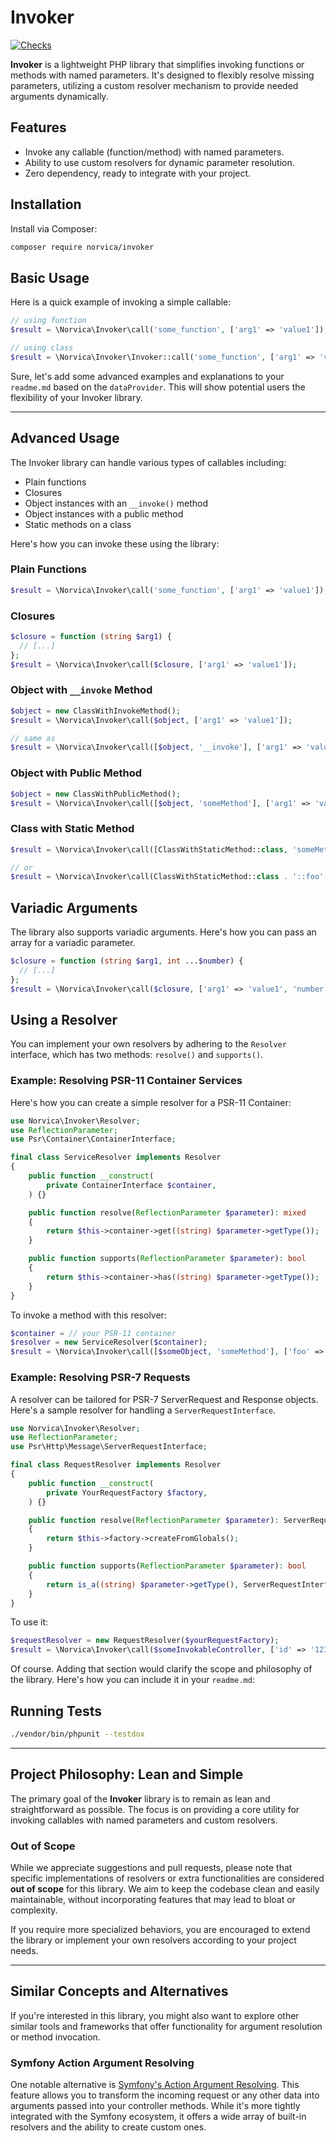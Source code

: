 # Invoker

[![Checks](https://github.com/norvica/invoker/actions/workflows/checks.yml/badge.svg)](https://github.com/norvica/invoker/actions/workflows/checks.yml)

**Invoker** is a lightweight PHP library that simplifies invoking functions or methods with named parameters.
It's designed to flexibly resolve missing parameters, utilizing a custom resolver mechanism to provide needed arguments
dynamically.

## Features

- Invoke any callable (function/method) with named parameters.
- Ability to use custom resolvers for dynamic parameter resolution.
- Zero dependency, ready to integrate with your project.

## Installation

Install via Composer:

```bash
composer require norvica/invoker
```

## Basic Usage

Here is a quick example of invoking a simple callable:

```php
// using function
$result = \Norvica\Invoker\call('some_function', ['arg1' => 'value1']);

// using class
$result = \Norvica\Invoker\Invoker::call('some_function', ['arg1' => 'value1']);
```

Sure, let's add some advanced examples and explanations to your `readme.md` based on the `dataProvider`. This will show
potential users the flexibility of your Invoker library.

---

## Advanced Usage

The Invoker library can handle various types of callables including:

- Plain functions
- Closures
- Object instances with an `__invoke()` method
- Object instances with a public method
- Static methods on a class

Here's how you can invoke these using the library:

### Plain Functions

```php
$result = \Norvica\Invoker\call('some_function', ['arg1' => 'value1']);
```

### Closures

```php
$closure = function (string $arg1) {
  // [...]
};
$result = \Norvica\Invoker\call($closure, ['arg1' => 'value1']);
```

### Object with `__invoke` Method

```php
$object = new ClassWithInvokeMethod();
$result = \Norvica\Invoker\call($object, ['arg1' => 'value1']);

// same as
$result = \Norvica\Invoker\call([$object, '__invoke'], ['arg1' => 'value1']);
```

### Object with Public Method

```php
$object = new ClassWithPublicMethod();
$result = \Norvica\Invoker\call([$object, 'someMethod'], ['arg1' => 'value1']);
```

### Class with Static Method

```php
$result = \Norvica\Invoker\call([ClassWithStaticMethod::class, 'someMethod'], ['arg1' => 'value1']);

// or
$result = \Norvica\Invoker\call(ClassWithStaticMethod::class . '::foo', ['arg1' => 'value1']);
```

## Variadic Arguments

The library also supports variadic arguments. Here's how you can pass an array for a variadic parameter.

```php
$closure = function (string $arg1, int ...$number) {
  // [...]
};
$result = \Norvica\Invoker\call($closure, ['arg1' => 'value1', 'number' => [1, 2, 3]]);
```

## Using a Resolver

You can implement your own resolvers by adhering to the `Resolver` interface, which has two methods: `resolve()`
and `supports()`.

### Example: Resolving PSR-11 Container Services

Here's how you can create a simple resolver for a PSR-11 Container:

```php
use Norvica\Invoker\Resolver;
use ReflectionParameter;
use Psr\Container\ContainerInterface;

final class ServiceResolver implements Resolver
{
    public function __construct(
        private ContainerInterface $container,
    ) {}

    public function resolve(ReflectionParameter $parameter): mixed
    {
        return $this->container->get((string) $parameter->getType());
    }

    public function supports(ReflectionParameter $parameter): bool
    {
        return $this->container->has((string) $parameter->getType());
    }
}
```

To invoke a method with this resolver:

```php
$container = // your PSR-11 container
$resolver = new ServiceResolver($container);
$result = \Norvica\Invoker\call([$someObject, 'someMethod'], ['foo' => 'bar'], $resolver);
```

### Example: Resolving PSR-7 Requests

A resolver can be tailored for PSR-7 ServerRequest and Response objects. Here's a sample resolver for handling
a `ServerRequestInterface`.

```php
use Norvica\Invoker\Resolver;
use ReflectionParameter;
use Psr\Http\Message\ServerRequestInterface;

final class RequestResolver implements Resolver
{
    public function __construct(
        private YourRequestFactory $factory,
    ) {}

    public function resolve(ReflectionParameter $parameter): ServerRequestInterface
    {
        return $this->factory->createFromGlobals();
    }

    public function supports(ReflectionParameter $parameter): bool
    {
        return is_a((string) $parameter->getType(), ServerRequestInterface::class, true);
    }
}
```

To use it:

```php
$requestResolver = new RequestResolver($yourRequestFactory);
$result = \Norvica\Invoker\call($someInvokableController, ['id' => '123'], $requestResolver);
```

Of course. Adding that section would clarify the scope and philosophy of the library. Here's how you can include it in
your `readme.md`:

## Running Tests

```bash
./vendor/bin/phpunit --testdox
```

---

## Project Philosophy: Lean and Simple

The primary goal of the **Invoker** library is to remain as lean and straightforward as possible. The focus is on
providing a core utility for invoking callables with named parameters and custom resolvers.

### Out of Scope

While we appreciate suggestions and pull requests, please note that specific implementations of resolvers or extra
functionalities are considered **out of scope** for this library. We aim to keep the codebase clean and easily maintainable,
without incorporating features that may lead to bloat or complexity.

If you require more specialized behaviors, you are encouraged to extend the library or implement your own resolvers
according to your project needs.

---

## Similar Concepts and Alternatives

If you're interested in this library, you might also want to explore other similar tools and frameworks that offer
functionality for argument resolution or method invocation.

### Symfony Action Argument Resolving

One notable alternative
is [Symfony's Action Argument Resolving](https://symfony.com/doc/current/controller/value_resolver.html). This feature
allows you to transform the incoming request or any other data into arguments passed into your controller methods. While
it's more tightly integrated with the Symfony ecosystem, it offers a wide array of built-in resolvers and the ability to
create custom ones.
